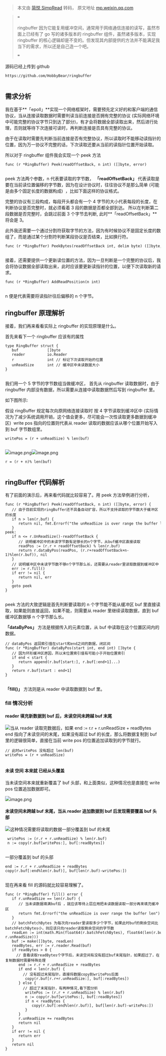> 本文由 [简悦 SimpRead](http://ksria.com/simpread/) 转码， 原文地址 [mp.weixin.qq.com](https://mp.weixin.qq.com/s/otIvwLrv0cVgu8nE99oLwQ)

> ❝
> 
> ringbuffer 因为它能复用缓冲空间，通常用于网络通信连接的读写，虽然市面上已经有了 go 写的诸多版本的 ringbuffer 组件，虽然诸多版本，实现 ringbuffer 的核心逻辑却是不变的。但发现其内部提供的方法并不能满足我当下的需求，所以还是自己造一个吧。
> 
> ❞

源码已经上传到 github

```
https://github.com/HobbyBear/ringbuffer


```

需求分析
----

我在基于**「epoll」**实现一个网络框架时，需要预先定义好的和客户端的通信协议，当从连接读取数据时需要判读当前连接是否拥有完整的协议 (实际网络环境中可能完整的协议字节只到达了部分)，有才会将数据全部读取出来，然后进行处理，否则就等待下次连接可读时，再判断连接是否具有完整的协议。

由于在读取时需要先判断当前连接是否有完整协议，所以读取时不能移动读指针的位置，因为万一协议不完整的话，下次读取还要从当前的读指针位置开始读取。

所以对于 ringbuffer 组件我会实现一个 peek 方法

```
func (r *RingBuffer) Peek(readOffsetBack, n int) ([]byte, error)


```

peek 方法两个参数，n 代表要读取的字节数， **「readOffsetBack」** 代表读取是要在当前读位置偏移的字节数，因为在设计协议时，往往协议不是那么简单 (可能是由多个固定长度的数据构成)  ，比如下面这样的协议格式。

完整的协议有三段构成，每段开头都会有一个 4 字节的大小代表每段的长度，在判断协议是否完整时，就必须看着 3 段的数据是否都全部到达。 所以在判断第二段数据是否完整时，会跳过前面 3 个字节去判断, 此时**「readOffsetBack」** 将会是 3。

此外我还需要一个通过分割符获取字节的方法，因为有时候协议不是固定长度的数组了，而是通过某个分割符判断某段协议是否结束，比如换行符。

```
func (r *RingBuffer) PeekBytes(readOffsetBack int, delim byte) ([]byte, error) 


```

接着，还需要提供一个更新读位置的方法，因为一旦判断是一个完整的协议后，我会将协议数据全部读取出来，此时应该要更新读指针的位置，以便下次读取新的请求。

```
func (r *RingBuffer) AddReadPosition(n int) 


```

n 便是代表需要将读指针往后偏移的 n 个字节。

ringbuffer 原理解析
---------------

接着，我们再来看看实际上 ringbuffer 的实现原理是什么。

首先来看下一个 ringbuffer 应该有的属性

```
type RingBuffer struct {  
   buf             []byte  
   reader          io.Reader  
   r               int // 标记下次读取开始的位置  
   unReadSize      int // 缓冲区中未读数据大小  
}


```

我们用一个 5 字节的字节数组当做缓冲区， 首先从 ringbuffer 读取数据时，由于 ringbuffer 内部没有数据，所以需要从连接中读取数据然后写到 ringbuffer 里。

如下图所示:

假设 ringBuffer 规定每次向原网络连接读取时 按 4 字节读取到缓冲区中 (实际情况为了减少系统调用开销，这个值会更多，尽可能会一次性读取更多数据到缓冲区)  write pos 指向的位置则代表从 reader 读取的数据应该从哪个位置开始写入到 buf 字节数组里。

```
writePos = (r + unReadSize) % len(buf)


```

![](https://mmbiz.qpic.cn/sz_mmbiz_png/81178hAUFMicnCHcbjqAt4RrsaN3S6zggJppmwDLIV9r4KDKxOiaLibrLB8AJD1PehwCsibGFiaoe1soxHiaCK7MycIA/640?wx_fmt=png)image.png![](https://mmbiz.qpic.cn/sz_mmbiz_png/81178hAUFMicnCHcbjqAt4RrsaN3S6zggjkribyr2R6fpo29INzSzkoXNIVoywXic9nDYoWa63ibstI92XGkQYkNgA/640?wx_fmt=png)image.png

```
r = (r + n)% len(buf)


```

ringBuffer 代码解析
---------------

有了前面的演示后，再来看代码就比较容易了。用 peek 方法举例进行分析，

```
func (r *RingBuffer) Peek(readOffsetBack, n int) ([]byte, error) { 
   // 由于目前实现的ringBuffer还不具备自动扩容，所以不支持读取的字节数大于缓冲区的长度
   if n > len(r.buf) {  
      return nil, fmt.Errorf("the unReadSize is over range the buffer len")  
   }  
peek:  
   if n <= r.UnReadSize()-readOffsetBack {  
      // 说明缓冲区中的未读字节数有足够长的n个字节，从buf缓冲区直接读取
      readPos := (r.r + readOffsetBack) % len(r.buf)  
      return r.dataByPos(readPos, (r.r+readOffsetBack+n-1)%len(r.buf)), nil  
   }  
   // 说明缓冲区中未读字节数不够n个字节那么长，还需要从reader里读取数据到缓冲区中
   err := r.fill()  
   if err != nil {  
      return nil, err  
   }  
   goto peek  
}


```

peek 方法的大致逻辑是首先判断要读取的 n 个字节能不能从缓冲区 buf 里直接读取，如果能则直接返回，如果不能，则需要从 reader 里继续读取数据，直到 buf 缓冲区数据够 n 个字节那么长。

**「dataByPos」** 方法是根据传入的元素位置，从 buf 中读取在这个位置区间内的数据。

```
// dataByPos 返回索引值在start和end之间的数据，闭区间  
func (r *RingBuffer) dataByPos(start int, end int) []byte {  
   // 因为环形缓冲区原因，所以末位置索引值有可能小于开始位置索引  
   if end < start {  
      return append(r.buf[start:], r.buf[:end+1]...)  
   }  
   return r.buf[start : end+1]  
}


```

**「fill()」** 方法则是从 reader 中读取数据到 buf 里。

### fill 情况分析

#### reader 填充新数据到 buf 后，未读空间未跨越 buf 末尾

![](https://mmbiz.qpic.cn/sz_mmbiz_png/81178hAUFMicnCHcbjqAt4RrsaN3S6zggmbM7ZqSTAFnf8OYpCaTuprkdeHF3EJVW9nJKofbI2pHg72JvsA6biaQ/640?wx_fmt=png)当从 reader 读取完数据后，如果 end := r.r + r.unReadSize + readBytes   end 指向了未读空间的末尾，如果没有超过 buf 的长度，那么将数据复制到 buf 里的逻辑很简单，直接在当前 write pos 的位置追加读取到的字节就行。

```
// 此时writePos 没有超过 len(buf)
writePos = (r + unReadSize)


```

#### 未读 空间 本来就 已经从头覆盖

当未读空间本来就重新覆盖了 buf 头部，和上面类似，这种情况也是直接在 write pos 位置追加数据即可。

![](https://mmbiz.qpic.cn/sz_mmbiz_png/81178hAUFMicnCHcbjqAt4RrsaN3S6zgg61VOpm2sVgEPic15LOVALDDibOVyzpU768j2aeaoh9hDic0dRJtHgu8bw/640?wx_fmt=png)image.png

#### 未读空间未跨越 buf 末尾，当从 reader 追加数据到 buf 后发现需要覆盖 buf 头部

![](https://mmbiz.qpic.cn/sz_mmbiz_png/81178hAUFMicnCHcbjqAt4RrsaN3S6zggfElpqcwGkm3tbHJszQjtAcKaxIcPbE0bbicKEQibgWyiaSYWeLib3tRiahg/640?wx_fmt=png)这种情况需要将读取的数据一部分覆盖到 buf 的末尾

```
 writePos := (r.r + r.unReadSize) % len(r.buf)  
 n := copy(r.buf[writePos:], buf[:readBytes])  


```

一部分覆盖到 buf 的头部

```
end := r.r + r.unReadSize + readBytes  
copy(r.buf[:end%len(r.buf)], buf[len(r.buf)-writePos:])  


```

现在再来看 fill 的源码就比较容易理解了。

```
func (r *RingBuffer) fill() error {  
   if r.unReadSize == len(r.buf) {  
      // 当未读数据填满buf后 ，就应该等待上层应用把未读数据读取一部分再来填充缓冲区
      return fmt.Errorf("the unReadSize is over range the buffer len")  
   }  
   // batchFetchBytes 为每次向reader里读取多少个字节，如果此时buf的剩余空间比batchFetchBytes小，则应该只向reader读取剩余空间的字节数
   readLen := int(math.Min(float64(r.batchFetchBytes), float64(len(r.buf)-r.unReadSize)))  
   buf := make([]byte, readLen)  
   readBytes, err := r.reader.Read(buf)  
   if readBytes > 0 {  
     // 查看读取readBytes个字节后，未读空间有没有超过buf末尾指针，如果超过了，在复制数据时需要特殊处理
      end := r.r + r.unReadSize + readBytes  
      if end < len(r.buf) {
        // 没有超过末尾指针，直接将数据copy到writePos后面  
         copy(r.buf[r.r+r.unReadSize:], buf[:readBytes])  
      } else {  
        // 超过了末尾指针，有两种情况,看下图分析
         writePos := (r.r + r.unReadSize) % len(r.buf)  
         n := copy(r.buf[writePos:], buf[:readBytes])  
         if n < readBytes {  
            copy(r.buf[:end%len(r.buf)], buf[len(r.buf)-writePos:])  
         }  
      }  
      r.unReadSize += readBytes  
      return nil  
   }  
   if err != nil {  
      return err  
   }  
   return nil  
}


```